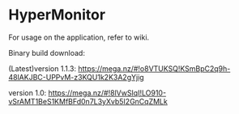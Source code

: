 # HyperMonitor

For usage on the application, refer to wiki.

Binary build download: 

(Latest)version 1.1.3: https://mega.nz/#!o8VTUKSQ!KSmBpC2q9h-48lAKJBC-UPPvM-z3KQU1k2K3A2gYjig

version 1.0: https://mega.nz/#!8lVwSIqI!LO910-vSrAMT1BeS1KMfBFd0n7L3yXvb5I2GnCqZMLk
